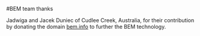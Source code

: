 #BEM team thanks 

Jadwiga and Jacek Duniec of Cudlee Creek, Australia, for their contribution by donating 
the domain [bem.info](http://bem.info) to further the BEM technology.
